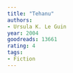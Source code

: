 ```yaml
---
title: "Tehanu"
authors:
- Ursula K. Le Guin
year: 2004
goodreads: 13661
rating: 4
tags:
- Fiction
---
```

